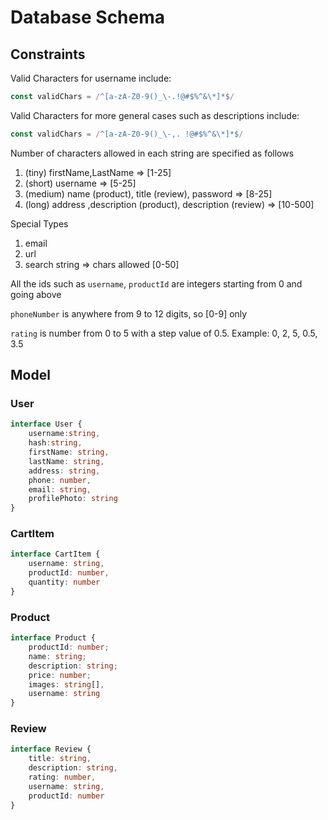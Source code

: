 # Database Schema

## Constraints

Valid Characters for username include: 
```ts
const validChars = /^[a-zA-Z0-9()_\-.!@#$%^&\*]*$/
```
Valid Characters for more general cases such as descriptions include: 
```ts
const validChars = /^[a-zA-Z0-9()_\-,. !@#$%^&\*]*$/
```
Number of characters allowed in each string are specified as follows

1. (tiny) firstName,LastName => [1-25]
1. (short) username => [5-25]
1. (medium) name (product), title (review), password => [8-25]
1. (long) address ,description (product), description (review) => [10-500]

Special Types

1. email
1. url
1. search string => chars allowed [0-50]

All the ids such as `username`, `productId` are integers starting from 0 and going above

`phoneNumber` is anywhere from 9 to 12 digits, so [0-9] only

`rating` is number from 0 to 5 with a step value of 0.5. Example: 0, 2, 5, 0.5, 3.5 

## Model

### User

```ts
interface User {
    username:string,
    hash:string,
    firstName: string,
    lastName: string,
    address: string,
    phone: number,
    email: string,
    profilePhoto: string
}
```

### CartItem

```ts
interface CartItem {
    username: string,
    productId: number,
    quantity: number
}
```

### Product

```ts
interface Product {
    productId: number;
    name: string;
    description: string;
    price: number;
    images: string[],
    username: string
}
```

### Review

```ts
interface Review {
    title: string,
    description: string,
    rating: number,
    username: string,
    productId: number
} 
```
